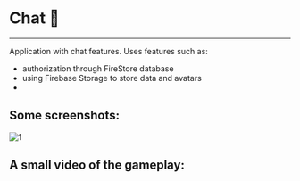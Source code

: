 # Chat  📲
-----------------
Application with chat features. Uses features such as:

- authorization through FireStore database
- using Firebase Storage to store data and avatars
- 

Some screenshots:
-----------------
![1](https://github.com/beardmikle/Chat/assets/11380960/6451f4da-afce-4c52-b596-0151b2a9c7d4)



A small video of the gameplay:
-----------------


